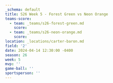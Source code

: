 ```yaml
---
_schema: default
title: S26 Week 5 - Forest Green vs Neon Orange
teams-score:
  - team: _teams/s26-forest-green.md
    score:
  - team: _teams/s26-neon-orange.md
    score:
location: _locations/carter-baron.md
field: '2'
date: 2024-04-14 12:30:00 -0400
season: 26
week: 5
mvp: ''
game-ball: ''
sportsperson: ''
---
```

